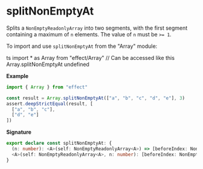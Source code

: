 # splitNonEmptyAt

Splits a `NonEmptyReadonlyArray` into two segments, with the first segment containing a maximum of `n` elements.
The value of `n` must be `>= 1`.

To import and use `splitNonEmptyAt` from the "Array" module:

ts
import \* as Array from "effect/Array"
// Can be accessed like this
Array.splitNonEmptyAt
undefined

**Example**

```ts
import { Array } from "effect"

const result = Array.splitNonEmptyAt(["a", "b", "c", "d", "e"], 3)
assert.deepStrictEqual(result, [
  ["a", "b", "c"],
  ["d", "e"]
])
```

**Signature**

```ts
export declare const splitNonEmptyAt: {
  (n: number): <A>(self: NonEmptyReadonlyArray<A>) => [beforeIndex: NonEmptyArray<A>, fromIndex: Array<A>]
  <A>(self: NonEmptyReadonlyArray<A>, n: number): [beforeIndex: NonEmptyArray<A>, fromIndex: Array<A>]
}
```
